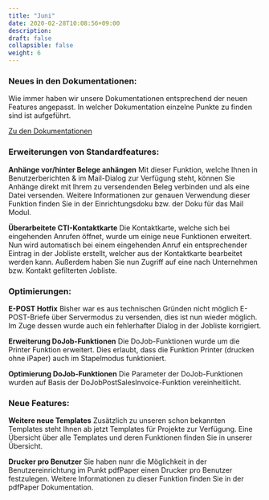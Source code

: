 ```yaml
---
title: "Juni"
date: 2020-02-28T10:08:56+09:00
description: 
draft: false
collapsible: false
weight: 6
---
```

### Neues in den Dokumentationen:

Wie immer haben wir unsere Dokumentationen entsprechend der neuen Features angepasst. In welcher Dokumentation einzelne Punkte zu finden sind ist aufgeführt.

[Zu den Dokumentationen](/de-de/connectornav/)

### Erweiterungen von Standardfeatures:

**Anhänge vor/hinter Belege anhängen**
Mit dieser Funktion, welche Ihnen in Benutzerberichten & im Mail-Dialog zur Verfügung steht, können Sie Anhänge direkt mit Ihrem zu versendenden Beleg verbinden und als eine Datei versenden.
Weitere Informationen zur genauen Verwendung dieser Funktion finden Sie in der Einrichtungsdoku bzw. der Doku für das Mail Modul.

**Überarbeitete CTI-Kontaktkarte**
Die Kontaktkarte, welche sich bei eingehenden Anrufen öffnet, wurde um einige neue Funktionen erweitert. Nun wird automatisch bei einem eingehenden Anruf ein entsprechender Eintrag in der Jobliste erstellt, welcher aus der Kontaktkarte bearbeitet werden kann. Außerdem haben Sie nun Zugriff auf eine nach Unternehmen bzw. Kontakt gefilterten Jobliste.

### Optimierungen:

**E-POST Hotfix**
Bisher war es aus technischen Gründen nicht möglich E-POST-Briefe über Servermodus zu versenden, dies ist nun wieder möglich. Im Zuge dessen wurde auch ein fehlerhafter Dialog in der Jobliste korrigiert.

**Erweiterung DoJob-Funktionen**
Die DoJob-Funktionen wurde um die Printer Funktion erweitert. Dies erlaubt, dass die Funktion Printer (drucken ohne iPaper) auch im Stapelmodus funktioniert.

**Optimierung DoJob-Funktionen**
Die Parameter der DoJob-Funktionen wurden auf Basis der DoJobPostSalesInvoice-Funktion vereinheitlicht.

### Neue Features:

**Weitere neue Templates**
Zusätzlich zu unseren schon bekannten Templates steht Ihnen ab jetzt Templates für Projekte zur Verfügung.
Eine Übersicht über alle Templates und deren Funktionen finden Sie in unserer Übersicht.

**Drucker pro Benutzer**
Sie haben nunr die Möglichkeit in der Benutzereinrichtung im Punkt pdfPaper einen Drucker pro Benutzer festzulegen.
Weitere Informationen zu dieser Funktion finden Sie in der pdfPaper Dokumentation.